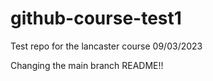 # github-course-test1
Test repo for the lancaster course 09/03/2023

Changing the main branch README!!